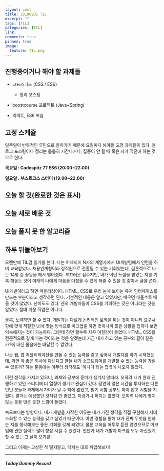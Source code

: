 ```yaml
---
layout: post
title: 20180901 TIL
excerpt: ""
tags: [TIL]
categories: [TIL]
link:
comments: true
pinned: true
image:
  feature: TIL.png
---
```


## 진행중이거나 해야 할 과제들

- 코드스피츠 (CSS / ES6)

  - 정리 포스팅

- boostcourse 프로젝트 (Java+Spring)

- 리액트, ES6 복습


## 고정 스케쥴

일주일이 반복적인 루틴으로 돌아가기 때문에 요일마다 해야될 고정 과제들이 있다. 블로그 포스팅이나 정리는 틈틈히 시간나거나, 집중이 안 될 때 혹은 자기 직전에 하는 것으로 한다.

**목요일 : Codespitz 77 ES6 (20:00~22:00)**

**일요일 : 부스트코스 스터디 (19:00~22:00)**

## 오늘 할 것(완료한 것은 표시)



## 오늘 새로 배운 것



## 오늘 풀지 못 한 알고리즘



## 하루 뒤돌아보기

오랜만에 TIL겸 일기를 쓴다. 나는 어제까지 N사의 계열사에서 UI개발팀에서 인턴을 하며 교육받았다. 채용연계형이라 정직원으로 전환될 수 있는 기회였는데, 결론적으로 나는 14명 중 꼴등을 해서 떨어졌다. 부끄러운 점수지만, 내가 어떤 느낌을 받았는 지를 기록 해놓는 것이 미래의 나에게 마음을 다잡을 수 있게 해줄 수 있을 것 같아서 글을 쓴다.

UI개발이라고 하면 퍼블리싱이다. HTML, CSS로 우리 눈에 보이는 유저 인터페이스를 만드는 부분이라고 생각하면 된다. 기본적인 내용은 알고 있었지만, 배우면 배울수록 배울 것이 많았다. 난이도도 있다. 괜히 개발자들이 CSS를 기피하는 것은 아니라는 것을 알았다. 절대 쉬운 직업은 아니다.

물론, 노력하면 할 수 있다. 개발과는 다르게 논리적인 로직을 짜는 것이 아니라 요구사항에 맞게 적절한 UI에 맞는 방식으로 마크업을 하면 것이니까 많은 상황을 접하다 보면 익숙해지는 것이 가능하다. 그런데 하면 할수록 자꾸 이질감이 들었다. HTML, CSS를 전문적으로 깊게 파는 것이라는 것은 알겠는데 지금 내가 하고 있는 공부와 결이 같은가?에 대한 물음에는 대답할 수 없었다.

나는 웹, 앱 어플리케이션을 만들 수 있는 능력을 갖고 싶어서 개발자를 하기 시작했는데, 과연 이 좋은 회사에 다닌다고 한들 내가 소프트웨어를 개발할 수 있는 능력을 가질 수 있을까? 하는 물음에는 아무리 생각해도 '아니다'라는 답밖에 나오지 않았다.

이런 생각을 가지고 있으니, 과제와 공부에 흥미가 생기지 않더라. 오히려 내가 원래 진행하고 있던 스터디에 더 열정이 생기고 관심이 갔다. 당연히 많은 시간을 투자하는 다른 인턴 분들과 과제에서 차이가 날 수 밖에 없었고, 필기 시험 공부도 하지 않고 시험을 치뤘다. 결과는 예상했던 것처럼 안 좋았고, 아쉽거나 하지는 않았다. 오히려 나에게 맞지 않는 옷을 벗은 듯한 느낌이 들었다.

속도보다는 방향이다. 내가 개발을 시작한 이유는 내가 가진 생각을 직접 구현해서 서비스화할 수 있는 능력을 갖고 싶었기 때문이다. 이번 경험을 통해 내가 진짜 무엇을 원하는 지를 생각해보는 좋은 기회를 갖게 되었다. 물론 교육을 허투루 듣진 않았으므로 마크업에 관한 실력도 많이 향상 시킬 수 있었다. 언젠가 내가 개발과 마크업 모두 자신있게 할 수 있는 그 날이 오기를!

그리고 이제는 고상한 척 떨지말고, 닥치는 대로 취업해보자!



------

##### Today Dummy Record